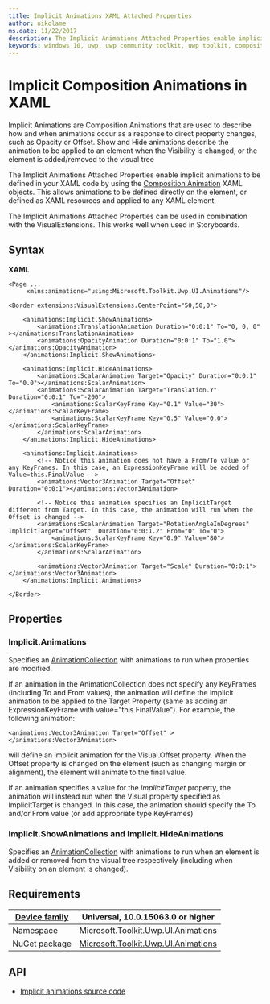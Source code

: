 ```yaml
---
title: Implicit Animations XAML Attached Properties
author: nikolame
ms.date: 11/22/2017
description: The Implicit Animations Attached Properties enable implicit animations to be defined in your XAML code
keywords: windows 10, uwp, uwp community toolkit, uwp toolkit, composition animations, animation, implicit animations, XAML, implicit, composition, show animation, hide animation
---
```


# Implicit Composition Animations in XAML

Implicit Animations are Composition Animations that are used to describe how and when animations occur as a response to direct property changes, such as Opacity or Offset. Show and Hide animations describe the animation to be applied to an element when the Visibility is changed, or the element is added/removed to the visual tree

The Implicit Animations Attached Properties enable implicit animations to be defined in your XAML code by using the [Composition Animation](CompositionAnimations.md) XAML objects. This allows animations to be defined directly on the element, or defined as XAML resources and applied to any XAML element. 

The Implicit Animations Attached Properties can be used in combination with the VisualExtensions. This works well when used in Storyboards.

## Syntax

**XAML**

```xaml
<Page ...
     xmlns:animations="using:Microsoft.Toolkit.Uwp.UI.Animations"/>

<Border extensions:VisualExtensions.CenterPoint="50,50,0">

    <animations:Implicit.ShowAnimations>
        <animations:TranslationAnimation Duration="0:0:1" To="0, 0, 0" ></animations:TranslationAnimation>
        <animations:OpacityAnimation Duration="0:0:1" To="1.0"></animations:OpacityAnimation>
    </animations:Implicit.ShowAnimations>

    <animations:Implicit.HideAnimations>
        <animations:ScalarAnimation Target="Opacity" Duration="0:0:1" To="0.0"></animations:ScalarAnimation>
        <animations:ScalarAnimation Target="Translation.Y" Duration="0:0:1" To="-200">
            <animations:ScalarKeyFrame Key="0.1" Value="30"></animations:ScalarKeyFrame>
            <animations:ScalarKeyFrame Key="0.5" Value="0.0"></animations:ScalarKeyFrame>
        </animations:ScalarAnimation>
    </animations:Implicit.HideAnimations>

    <animations:Implicit.Animations>
        <!-- Notice this animation does not have a From/To value or any KeyFrames. In this case, an ExpressionKeyFrame will be added of Value=this.FinalValue -->
        <animations:Vector3Animation Target="Offset"  Duration="0:0:1"></animations:Vector3Animation>

        <!-- Notice this animation specifies an ImplicitTarget different from Target. In this case, the animation will run when the Offset is changed -->
        <animations:ScalarAnimation Target="RotationAngleInDegrees" ImplicitTarget="Offset"  Duration="0:0:1.2" From="0" To="0">
            <animations:ScalarKeyFrame Key="0.9" Value="80"></animations:ScalarKeyFrame>
        </animations:ScalarAnimation>

        <animations:Vector3Animation Target="Scale" Duration="0:0:1"></animations:Vector3Animation>
    </animations:Implicit.Animations>

</Border>
 ```

## Properties

### Implicit.Animations
Specifies an [AnimationCollection](CompositionAnimations.md) with animations to run when properties are modified. 

If an animation in the AnimationCollection does not specify any KeyFrames (including To and From values), the animation will define the implicit animation to be applied to the Target Property (same as adding an ExpressionKeyFrame with value="this.FinalValue"). For example, the following animation:

```xaml
<animations:Vector3Animation Target="Offset" ></animations:Vector3Animation>
```

will define an implicit animation for the Visual.Offset property. When the Offset property is changed on the element (such as changing margin or alignment), the element will animate to the final value.

If an animation specifies a value for the *ImplicitTarget* property, the animation will instead run when the Visual property specified as ImplicitTarget is changed. In this case, the animation should specify the To and/or From value (or add appropriate type KeyFrames)

### Implicit.ShowAnimations and Implicit.HideAnimations
Specifies an [AnimationCollection](CompositionAnimations.md) with animations to run when an element is added or removed from the visual tree respectively (including when Visibility on an element is changed).


## Requirements

| [Device family](http://go.microsoft.com/fwlink/p/?LinkID=526370) | Universal, 10.0.15063.0 or higher   |
| ---------------------------------------------------------------- | ----------------------------------- |
| Namespace                                                        | Microsoft.Toolkit.Uwp.UI.Animations |
| NuGet package | [Microsoft.Toolkit.Uwp.UI.Animations](https://www.nuget.org/packages/Microsoft.Toolkit.Uwp.UI.Animations/) |

## API

* [Implicit animations source code](https://github.com/Microsoft/UWPCommunityToolkit/tree/master/Microsoft.Toolkit.Uwp.UI.Animations/Implicit.cs)